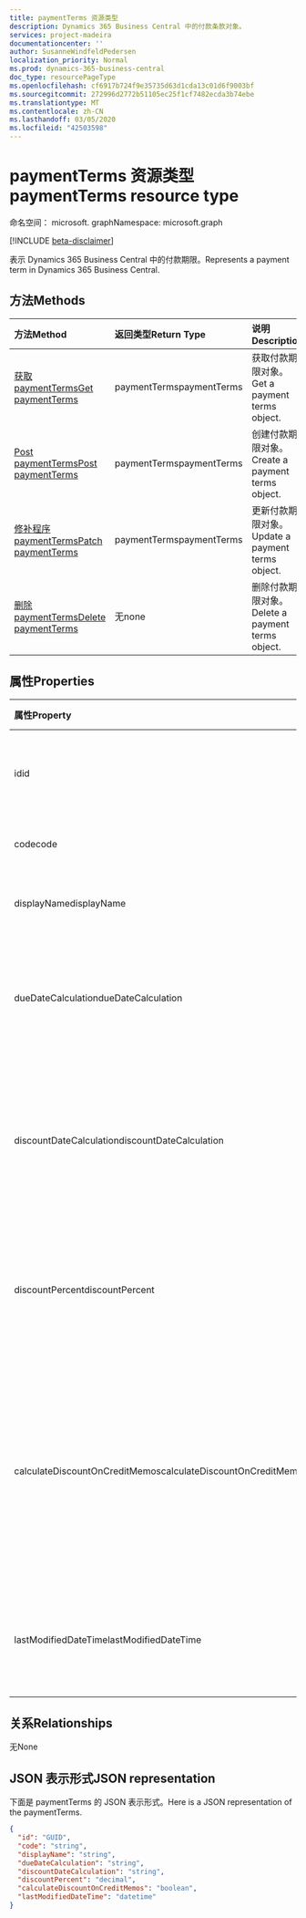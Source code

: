 ```yaml
---
title: paymentTerms 资源类型
description: Dynamics 365 Business Central 中的付款条款对象。
services: project-madeira
documentationcenter: ''
author: SusanneWindfeldPedersen
localization_priority: Normal
ms.prod: dynamics-365-business-central
doc_type: resourcePageType
ms.openlocfilehash: cf6917b724f9e35735d63d1cda13c01d6f9003bf
ms.sourcegitcommit: 272996d2772b51105ec25f1cf7482ecda3b74ebe
ms.translationtype: MT
ms.contentlocale: zh-CN
ms.lasthandoff: 03/05/2020
ms.locfileid: "42503598"
---
```

# <a name="paymentterms-resource-type"></a><span data-ttu-id="a48e3-103">paymentTerms 资源类型</span><span class="sxs-lookup"><span data-stu-id="a48e3-103">paymentTerms resource type</span></span>

<span data-ttu-id="a48e3-104">命名空间： microsoft. graph</span><span class="sxs-lookup"><span data-stu-id="a48e3-104">Namespace: microsoft.graph</span></span>

[!INCLUDE [beta-disclaimer](../../includes/beta-disclaimer.md)]

<span data-ttu-id="a48e3-105">表示 Dynamics 365 Business Central 中的付款期限。</span><span class="sxs-lookup"><span data-stu-id="a48e3-105">Represents a payment term in Dynamics 365 Business Central.</span></span>

## <a name="methods"></a><span data-ttu-id="a48e3-106">方法</span><span class="sxs-lookup"><span data-stu-id="a48e3-106">Methods</span></span>

| <span data-ttu-id="a48e3-107">方法</span><span class="sxs-lookup"><span data-stu-id="a48e3-107">Method</span></span>                                                      | <span data-ttu-id="a48e3-108">返回类型</span><span class="sxs-lookup"><span data-stu-id="a48e3-108">Return Type</span></span>|<span data-ttu-id="a48e3-109">说明</span><span class="sxs-lookup"><span data-stu-id="a48e3-109">Description</span></span>            |
|:------------------------------------------------------------|:-----------|:----------------------|
|[<span data-ttu-id="a48e3-110">获取 paymentTerms</span><span class="sxs-lookup"><span data-stu-id="a48e3-110">Get paymentTerms</span></span>](../api/dynamics-paymentterms-get.md)      |<span data-ttu-id="a48e3-111">paymentTerms</span><span class="sxs-lookup"><span data-stu-id="a48e3-111">paymentTerms</span></span>|<span data-ttu-id="a48e3-112">获取付款期限对象。</span><span class="sxs-lookup"><span data-stu-id="a48e3-112">Get a payment terms object.</span></span>   |
|[<span data-ttu-id="a48e3-113">Post paymentTerms</span><span class="sxs-lookup"><span data-stu-id="a48e3-113">Post paymentTerms</span></span>](../api/dynamics-create-paymentterms.md)  |<span data-ttu-id="a48e3-114">paymentTerms</span><span class="sxs-lookup"><span data-stu-id="a48e3-114">paymentTerms</span></span>|<span data-ttu-id="a48e3-115">创建付款期限对象。</span><span class="sxs-lookup"><span data-stu-id="a48e3-115">Create a payment terms object.</span></span>|
|[<span data-ttu-id="a48e3-116">修补程序 paymentTerms</span><span class="sxs-lookup"><span data-stu-id="a48e3-116">Patch paymentTerms</span></span>](../api/dynamics-paymentterms-update.md) |<span data-ttu-id="a48e3-117">paymentTerms</span><span class="sxs-lookup"><span data-stu-id="a48e3-117">paymentTerms</span></span>|<span data-ttu-id="a48e3-118">更新付款期限对象。</span><span class="sxs-lookup"><span data-stu-id="a48e3-118">Update a payment terms object.</span></span>|
|[<span data-ttu-id="a48e3-119">删除 paymentTerms</span><span class="sxs-lookup"><span data-stu-id="a48e3-119">Delete paymentTerms</span></span>](../api/dynamics-paymentterms-delete.md)|<span data-ttu-id="a48e3-120">无</span><span class="sxs-lookup"><span data-stu-id="a48e3-120">none</span></span>        |<span data-ttu-id="a48e3-121">删除付款期限对象。</span><span class="sxs-lookup"><span data-stu-id="a48e3-121">Delete a payment terms object.</span></span>|

## <a name="properties"></a><span data-ttu-id="a48e3-122">属性</span><span class="sxs-lookup"><span data-stu-id="a48e3-122">Properties</span></span>
| <span data-ttu-id="a48e3-123">属性</span><span class="sxs-lookup"><span data-stu-id="a48e3-123">Property</span></span>                     | <span data-ttu-id="a48e3-124">类型</span><span class="sxs-lookup"><span data-stu-id="a48e3-124">Type</span></span>     |<span data-ttu-id="a48e3-125">说明</span><span class="sxs-lookup"><span data-stu-id="a48e3-125">Description</span></span>                                                |
|:-----------------------------|:-------|:----------------------------------------------------------|
|<span data-ttu-id="a48e3-126">id</span><span class="sxs-lookup"><span data-stu-id="a48e3-126">id</span></span>                            |<span data-ttu-id="a48e3-127">GUID</span><span class="sxs-lookup"><span data-stu-id="a48e3-127">GUID</span></span>    |<span data-ttu-id="a48e3-128">PaymentTerms 的唯一 ID。</span><span class="sxs-lookup"><span data-stu-id="a48e3-128">The unique ID of the paymentTerms.</span></span> <span data-ttu-id="a48e3-129">不可编辑。</span><span class="sxs-lookup"><span data-stu-id="a48e3-129">Non-editable.</span></span>           |
|<span data-ttu-id="a48e3-130">code</span><span class="sxs-lookup"><span data-stu-id="a48e3-130">code</span></span>                          |<span data-ttu-id="a48e3-131">string</span><span class="sxs-lookup"><span data-stu-id="a48e3-131">string</span></span>  |<span data-ttu-id="a48e3-132">指定付款期限代码。</span><span class="sxs-lookup"><span data-stu-id="a48e3-132">Specifies the payment term code.</span></span>                           |
|<span data-ttu-id="a48e3-133">displayName</span><span class="sxs-lookup"><span data-stu-id="a48e3-133">displayName</span></span>                   |<span data-ttu-id="a48e3-134">string</span><span class="sxs-lookup"><span data-stu-id="a48e3-134">string</span></span>  |<span data-ttu-id="a48e3-135">指定付款期限的显示名称。</span><span class="sxs-lookup"><span data-stu-id="a48e3-135">Specifies the payment term display name.</span></span>                   |
|<span data-ttu-id="a48e3-136">dueDateCalculation</span><span class="sxs-lookup"><span data-stu-id="a48e3-136">dueDateCalculation</span></span>            |<span data-ttu-id="a48e3-137">string</span><span class="sxs-lookup"><span data-stu-id="a48e3-137">string</span></span>  |<span data-ttu-id="a48e3-138">指定用于计算必须进行付款的日期的公式。</span><span class="sxs-lookup"><span data-stu-id="a48e3-138">Specifies the formula that is used to calculate the date that a payment must be made.</span></span>|
|<span data-ttu-id="a48e3-139">discountDateCalculation</span><span class="sxs-lookup"><span data-stu-id="a48e3-139">discountDateCalculation</span></span>       |<span data-ttu-id="a48e3-140">string</span><span class="sxs-lookup"><span data-stu-id="a48e3-140">string</span></span>  |<span data-ttu-id="a48e3-141">指定用于计算要获取折扣付款所必须进行的日期的公式。</span><span class="sxs-lookup"><span data-stu-id="a48e3-141">Specifies the formula that is used to calculate the date that a payment must be made in order to obtain a discount.</span></span>|
|<span data-ttu-id="a48e3-142">discountPercent</span><span class="sxs-lookup"><span data-stu-id="a48e3-142">discountPercent</span></span>               |<span data-ttu-id="a48e3-143">数位</span><span class="sxs-lookup"><span data-stu-id="a48e3-143">decimal</span></span> |<span data-ttu-id="a48e3-144">指定针对发票金额的提前付款应用的折扣百分比。</span><span class="sxs-lookup"><span data-stu-id="a48e3-144">Specifies the discount percentage that is applied for early payment of an invoice amount.</span></span>|
|<span data-ttu-id="a48e3-145">calculateDiscountOnCreditMemos</span><span class="sxs-lookup"><span data-stu-id="a48e3-145">calculateDiscountOnCreditMemos</span></span>|<span data-ttu-id="a48e3-146">boolean</span><span class="sxs-lookup"><span data-stu-id="a48e3-146">boolean</span></span> |<span data-ttu-id="a48e3-147">指定是否应将折扣应用于贷方通知单。</span><span class="sxs-lookup"><span data-stu-id="a48e3-147">Specifies if the discount should be applied to credit memos.</span></span> <span data-ttu-id="a48e3-148">**如果为 True** ，则表示将提供折扣， **false**表示不会给出折扣。</span><span class="sxs-lookup"><span data-stu-id="a48e3-148">**True** indicates a discount will be given, **false** indicates a discount will not be given.</span></span>|
|<span data-ttu-id="a48e3-149">lastModifiedDateTime</span><span class="sxs-lookup"><span data-stu-id="a48e3-149">lastModifiedDateTime</span></span>          |<span data-ttu-id="a48e3-150">datetime</span><span class="sxs-lookup"><span data-stu-id="a48e3-150">datetime</span></span>|<span data-ttu-id="a48e3-151">上次修改 paymentTerms 的日期/时间。</span><span class="sxs-lookup"><span data-stu-id="a48e3-151">The last datetime the paymentTerms was modified.</span></span> <span data-ttu-id="a48e3-152">只读。</span><span class="sxs-lookup"><span data-stu-id="a48e3-152">Read-Only.</span></span>|  


## <a name="relationships"></a><span data-ttu-id="a48e3-153">关系</span><span class="sxs-lookup"><span data-stu-id="a48e3-153">Relationships</span></span>
<span data-ttu-id="a48e3-154">无</span><span class="sxs-lookup"><span data-stu-id="a48e3-154">None</span></span>

## <a name="json-representation"></a><span data-ttu-id="a48e3-155">JSON 表示形式</span><span class="sxs-lookup"><span data-stu-id="a48e3-155">JSON representation</span></span>

<span data-ttu-id="a48e3-156">下面是 paymentTerms 的 JSON 表示形式。</span><span class="sxs-lookup"><span data-stu-id="a48e3-156">Here is a JSON representation of the paymentTerms.</span></span>


```json
{
  "id": "GUID",
  "code": "string",
  "displayName": "string",
  "dueDateCalculation": "string",
  "discountDateCalculation": "string",
  "discountPercent": "decimal",
  "calculateDiscountOnCreditMemos": "boolean",
  "lastModifiedDateTime": "datetime"
}

```
